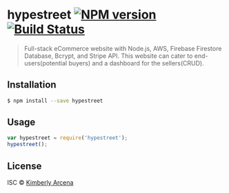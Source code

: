 # hypestreet [![NPM version](https://badge.fury.io/js/hypestreet.svg)](https://npmjs.org/package/hypestreet) [![Build Status](https://travis-ci.org/Kim-Arcena/hypestreet.svg?branch=master)](https://travis-ci.org/Kim-Arcena/hypestreet)

> Full-stack eCommerce website with Node.js, AWS, Firebase Firestore Database, Bcrypt, and Stripe API. This website can cater to end-users(potential buyers) and a dashboard for the sellers(CRUD).

## Installation

```sh
$ npm install --save hypestreet
```

## Usage

```js
var hypestreet = require('hypestreet');
hypestreet();
```

## License

ISC © [Kimberly Arcena](https://www.linkedin.com/in/kimberly-arcena/)
